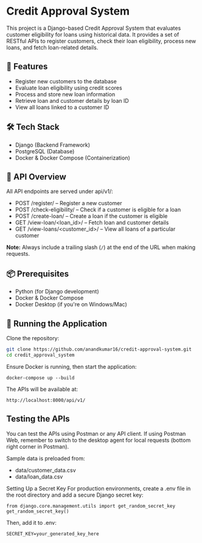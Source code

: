 # Credit Approval System

This project is a Django-based Credit Approval System that evaluates customer eligibility for loans using historical data. It provides a set of RESTful APIs to register customers, check their loan eligibility, process new loans, and fetch loan-related details.

## 🔧 Features

- Register new customers to the database  
- Evaluate loan eligibility using credit scores  
- Process and store new loan information  
- Retrieve loan and customer details by loan ID  
- View all loans linked to a customer ID  

## 🛠️ Tech Stack

- Django (Backend Framework)  
- PostgreSQL (Database)  
- Docker & Docker Compose (Containerization)  

## 📌 API Overview

All API endpoints are served under api/v1/:

- POST /register/ – Register a new customer  
- POST /check-eligibility/ – Check if a customer is eligible for a loan  
- POST /create-loan/ – Create a loan if the customer is eligible  
- GET /view-loan/<loan_id>/ – Fetch loan and customer details  
- GET /view-loans/<customer_id>/ – View all loans of a particular customer  

**Note:** Always include a trailing slash (`/`) at the end of the URL when making requests.

## 📦 Prerequisites

- Python (for Django development)  
- Docker & Docker Compose  
- Docker Desktop (if you're on Windows/Mac)  

## 🚀 Running the Application

Clone the repository:

```bash
git clone https://github.com/anandkumar16/credit-approval-system.git
cd credit_approval_system

```

Ensure Docker is running, then start the application:
```
docker-compose up --build
```

The APIs will be available at:
```
http://localhost:8000/api/v1/
```
## Testing the APIs
You can test the APIs using Postman or any API client. If using Postman Web, remember to switch to the desktop agent for local requests (bottom right corner in Postman).

Sample data is preloaded from:

- data/customer_data.csv
- data/loan_data.csv

Setting Up a Secret Key
For production environments, create a .env file in the root directory and add a secure Django secret key:

```
from django.core.management.utils import get_random_secret_key
get_random_secret_key()
```
Then, add it to .env:
```
SECRET_KEY=your_generated_key_here
```
